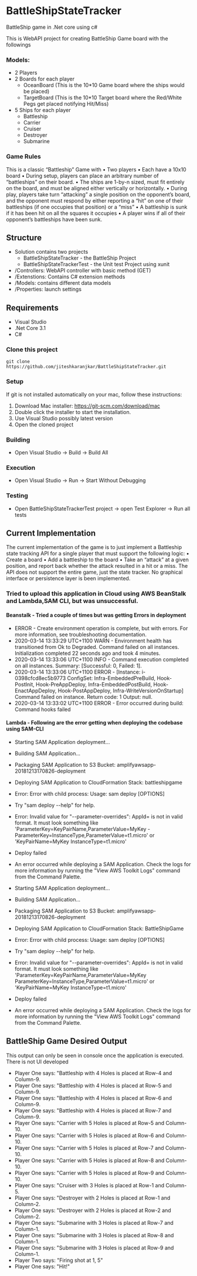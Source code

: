 # BattleShipStateTracker
BattleShip game in .Net core using c#

This is WebAPI project for creating BattleShip Game board with the followings
### Models: 
- 2 Players
- 2 Boards for each player
  - OceanBoard (This is the 10*10 Game board where the ships would be placed)
  - TargetBoard (This is the 10*10 Target board where the Red/White Pegs get placed notifying Hit/Miss)
- 5 Ships for each player
  - Battleship
  - Carrier
  - Cruiser
  - Destroyer
  - Submarine 


### Game Rules
  This is a classic “Battleship” Game with
  • Two players
  • Each have a 10x10 board
  • During setup, players can place an arbitrary number of “battleships” on their board. 
  • The ships are 1-by-n sized, must fit entirely on the board, and must be aligned either vertically or horizontally.
  • During play, players take turn “attacking” a single position on the opponent’s board, and the opponent must respond by either reporting a “hit” on one of their battleships (if one occupies that position) or a “miss”
  • A battleship is sunk if it has been hit on all the squares it occupies
  • A player wins if all of their opponent’s battleships have been sunk.
  
## Structure
- Solution contains two projects 
  - BattleShipStateTracker - the BattleShip Project
  - BattleShipStateTrackerTest - the Unit test Project using xunit
- /Controllers: WebAPI controller with basic method (GET)
- /Extenstions: Contains C# extension methods
- /Models: contains different data models
- /Properties: launch settings

## Requirements
- Visual Studio
- .Net Core 3.1
- C#

### Clone this project

```
git clone https://github.com/jiteshkaranjkar/BattleShipStateTracker.git
```
### Setup
If git is not installed automatically on your mac, follow these instructions:

1. Download Mac installer: https://git-scm.com/download/mac
2. Double click the installer to start the installation.
3. Use Visual Studio possibly latest version
4. Open the cloned project

### Building
- Open Visual Studio -> Build -> Build All

### Execution
- Open Visual Studio -> Run -> Start Without Debugging

### Testing
- Open BattleShipStateTrackerTest project -> open Test Explorer -> Run all tests

## Current Implementation
The current implementation of the game is to just implement a Battleship state tracking API for a single player that must support the following logic:
• Create a board
• Add a battleship to the board
• Take an “attack” at a given position, and report back whether the attack
resulted in a hit or a miss.
The API does not support the entire game, just the state tracker. No graphical interface or persistence layer is been implemented.


### Tried to upload this application in Cloud using AWS BeanStalk and Lambda,SAM CLI, but was unsuccessful.
#### Beanstalk - Tried a couple of times but was getting Errors in deployment
  - ERROR - Create environment operation is complete, but with errors. For more information, see troubleshooting documentation.
  - 2020-03-14 13:33:29 UTC+1100	WARN - Environment health has transitioned from Ok to Degraded. Command failed on all instances. Initialization completed 22 seconds ago and took 4 minutes.
  - 2020-03-14 13:33:06 UTC+1100	INFO - Command execution completed on all instances. Summary: [Successful: 0, Failed: 1].
  - 2020-03-14 13:33:06 UTC+1100	ERROR - [Instance: i-0398cfcd8ec5b9773 ConfigSet: Infra-EmbeddedPreBuild, Hook-PostInit, Hook-PreAppDeploy, Infra-EmbeddedPostBuild, Hook-EnactAppDeploy, Hook-PostAppDeploy, Infra-WriteVersionOnStartup] Command failed on instance. Return code: 1 Output: null.
  - 2020-03-14 13:33:02 UTC+1100	ERROR - Error occurred during build: Command hooks failed



#### Lambda - Following are the error getting when deploying the codebase using SAM-CLI
  - Starting SAM Application deployment...
  - Building SAM Application...
  - Packaging SAM Application to S3 Bucket: amplifyawsapp-20181213170826-deployment
  - Deploying SAM Application to CloudFormation Stack: battleshipgame
  - Error: Error with child process: Usage: sam deploy [OPTIONS]
  - Try "sam deploy --help" for help.

  - Error: Invalid value for "--parameter-overrides":  AppId= is not in valid format. It must look something like 'ParameterKey=KeyPairName,ParameterValue=MyKey - ParameterKey=InstanceType,ParameterValue=t1.micro' or 'KeyPairName=MyKey InstanceType=t1.micro'
  - Deploy failed
  - An error occurred while deploying a SAM Application. Check the logs for more information by running the "View AWS Toolkit Logs" command from the Command Palette.
  - Starting SAM Application deployment...
  - Building SAM Application...
  - Packaging SAM Application to S3 Bucket: amplifyawsapp-20181213170826-deployment
  - Deploying SAM Application to CloudFormation Stack: BattleShipGame
  - Error: Error with child process: Usage: sam deploy [OPTIONS]
  - Try "sam deploy --help" for help.

  - Error: Invalid value for "--parameter-overrides":  AppId= is not in valid format. It must look something like 'ParameterKey=KeyPairName,ParameterValue=MyKey  ParameterKey=InstanceType,ParameterValue=t1.micro' or 'KeyPairName=MyKey InstanceType=t1.micro'
  - Deploy failed
  - An error occurred while deploying a SAM Application. Check the logs for more information by running the "View AWS Toolkit Logs" command from the Command Palette.
  

## BattleShip Game Desired Output
  This output can only be seen in console once the application is executed. There is not UI developed

  - Player One says: "Battleship with 4 Holes is placed at Row-4 and Column-9.
  - Player One says: "Battleship with 4 Holes is placed at Row-5 and Column-9.
  - Player One says: "Battleship with 4 Holes is placed at Row-6 and Column-9.
  - Player One says: "Battleship with 4 Holes is placed at Row-7 and Column-9.
  - Player One says: "Carrier with 5 Holes is placed at Row-5 and Column-10.
  - Player One says: "Carrier with 5 Holes is placed at Row-6 and Column-10.
  - Player One says: "Carrier with 5 Holes is placed at Row-7 and Column-10.
  - Player One says: "Carrier with 5 Holes is placed at Row-8 and Column-10.
  - Player One says: "Carrier with 5 Holes is placed at Row-9 and Column-10.
  - Player One says: "Cruiser with 3 Holes is placed at Row-1 and Column-5.
  - Player One says: "Destroyer with 2 Holes is placed at Row-1 and Column-2.
  - Player One says: "Destroyer with 2 Holes is placed at Row-2 and Column-2.
  - Player One says: "Submarine with 3 Holes is placed at Row-7 and Column-1.
  - Player One says: "Submarine with 3 Holes is placed at Row-8 and Column-1.
  - Player One says: "Submarine with 3 Holes is placed at Row-9 and Column-1.
  - Player Two says: "Firing shot at 1, 5"
  - Player One says: "Hit!"

